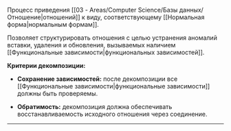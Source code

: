 Процесс приведения [[03 - Areas/Computer Science/Базы данных/Отношение|отношений]] к виду, соответствующему [[Нормальная форма|нормальным формам]].

Позволяет структурировать отношения с целью устранения аномалий вставки, удаления и обновления, вызываемых наличием [[Функциональные зависимости|функциональных зависимостей]].

**Критерии декомпозиции:**

- **Сохранение зависимостей:** после декомпозиции все [[Функциональные зависимости|функциональные зависимости]] должны быть проверяемы.
    
- **Обратимость:** декомпозиция должна обеспечивать восстанавливаемость исходного отношения через соединение.
	

---